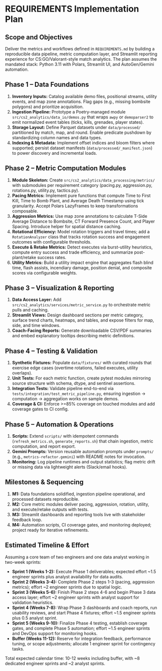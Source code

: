 # REQUIREMENTS Implementation Plan

## Scope and Objectives
Deliver the metrics and workflows defined in `REQUIREMENTS.md` by building a reproducible data pipeline, metric computation layer, and Streamlit reporting experience for CS:GO/Valorant-style match analytics. The plan assumes the mandated stack: Python 3.11 with Polars, Streamlit UI, and AutoGen/Gemini automation.

## Phase 1 – Data Foundations
1. **Inventory Inputs:** Catalog available demo files, positional streams, utility events, and map zone annotations. Flag gaps (e.g., missing bombsite polygons) and prioritize acquisition.
2. **Ingestion Pipeline:** Prototype a Poetry-managed module `src/cs2_analytics/data_io/demos.py` that wraps `awpy` or `demoparser2` to emit normalized event tables (ticks, kills, grenades, player states).
3. **Storage Layout:** Define Parquet datasets under `data/processed/` partitioned by match, map, and round. Enable predicate pushdown by standardizing column names and data types.
4. **Indexing & Metadata:** Implement offset indices and bloom filters where supported; persist dataset manifests (`data/processed/_manifest.json`) to power discovery and incremental loads.

## Phase 2 – Metric Computation Modules
1. **Module Skeleton:** Create `src/cs2_analytics/data_processing/metrics/` with submodules per requirement category (pacing.py, aggression.py, rotations.py, utility.py, tactics.py).
2. **Pacing Metrics:** Implement pure functions that compute Time to First Kill, Time to Bomb Plant, and Average Death Timestamp using tick granularity. Accept Polars LazyFrames to keep transformations composable.
3. **Aggression Metrics:** Use map zone annotations to calculate T-Side Average Distance to Bombsite, CT Forward Presence Count, and Player Spacing. Introduce helper for spatial distance caching.
4. **Rotational Efficiency:** Model rotation triggers and travel times; add a `RotationAnalyzer` class that tracks rotation success and engagement outcomes with configurable thresholds.
5. **Execute & Retake Metrics:** Detect executes via burst-utility heuristics, compute entry success and trade efficiency, and summarize post-plant/retake success rates.
6. **Utility Metrics:** Build a utility impact engine that aggregates flash blind time, flash assists, incendiary damage, position denial, and composite scores via configurable weights.

## Phase 3 – Visualization & Reporting
1. **Data Access Layer:** Add `src/cs2_analytics/services/metric_service.py` to orchestrate metric pulls and caching.
2. **Streamlit Views:** Design dashboard sections per metric category, surface trend charts, heatmaps, and tables, and expose filters for map, side, and time windows.
3. **Coach-Facing Reports:** Generate downloadable CSV/PDF summaries and embed explanatory tooltips describing metric definitions.

## Phase 4 – Testing & Validation
1. **Synthetic Fixtures:** Populate `data/fixtures/` with curated rounds that exercise edge cases (overtime rotations, failed executes, utility overlaps).
2. **Unit Tests:** For each metric function, create pytest modules mirroring source structure with schema, dtype, and sentinel assertions.
3. **Integration Tests:** Validate pipeline end-to-end via `tests/integration/test_metric_pipeline.py`, ensuring ingestion → computation → aggregation works on sample demos.
4. **Coverage & CI:** Enforce >=85% coverage on touched modules and add coverage gates to CI config.

## Phase 5 – Automation & Operations
1. **Scripts:** Extend `scripts/` with idempotent commands (`refresh_metrics.sh`, `generate_reports.sh`) that chain ingestion, metric computation, and report export.
2. **Gemini Prompts:** Version reusable automation prompts under `prompts/` (e.g., `metrics-refactor.gemini`) with README notes for invocation.
3. **Monitoring:** Log pipeline runtimes and output statistics; flag metric drift or missing data via lightweight alerts (Slack/email hooks).

## Milestones & Sequencing
1. **M1:** Data foundations solidified, ingestion pipeline operational, and processed datasets reproducible.
2. **M2:** Core metric modules deliver pacing, aggression, rotation, utility, and execute/retake outputs with tests.
3. **M3:** Streamlit dashboards and reporting tools live with stakeholder feedback loop.
4. **M4:** Automation scripts, CI coverage gates, and monitoring deployed; project ready for iterative refinements.

## Estimated Timeline & Effort
Assuming a core team of two engineers and one data analyst working in two-week sprints:

- **Sprint 1 (Weeks 1-2):** Execute Phase 1 deliverables; expected effort ~1.5 engineer sprints plus analyst availability for data audits.
- **Sprint 2 (Weeks 3-4):** Complete Phase 2 steps 1-3 (pacing, aggression metrics); effort ~2 engineer sprints due to spatial logic.
- **Sprint 3 (Weeks 5-6):** Finish Phase 2 steps 4-6 and begin Phase 3 data access layer; effort ~2 engineer sprints with analyst support for validation heuristics.
- **Sprint 4 (Weeks 7-8):** Wrap Phase 3 dashboards and coach reports, run usability reviews, and start Phase 4 fixtures; effort ~1.5 engineer sprints plus 0.5 analyst sprint.
- **Sprint 5 (Weeks 9-10):** Finalize Phase 4 testing, establish coverage gates, and complete Phase 5 automation; effort ~1.5 engineer sprints and DevOps support for monitoring hooks.
- **Buffer (Weeks 11-12):** Reserve for integration feedback, performance tuning, or scope adjustments; allocate 1 engineer sprint for contingency tasks.

Total expected calendar time: 10-12 weeks including buffer, with ~8 dedicated engineer sprints and ~2 analyst sprints.
